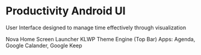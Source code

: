 # Productivity Android UI
User Interface designed to manage time effectively through visualization

Nova Home Screen Launcher
KLWP Theme Engine (Top Bar)
Apps: Agenda, Google Calander, Google Keep

